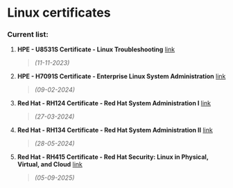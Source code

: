 # Linux certificates

### Current list:

1. **HPE - U8531S Certificate - Linux Troubleshooting** [link](<./U8531S Certificate - Linux Troubleshooting - Michał Walter.pdf>)
    >*(11-11-2023)*
2. **HPE - H7091S Certificate - Enterprise Linux System Administration** [link](<./H7091S Certificate - Enterprise Linux System Administration - Michał Walter.pdf>)
    >*(09-02-2024)*
3. **Red Hat - RH124 Certificate - Red Hat System Administration I** [link](<./RH124 Certificate - Red Hat System Administration I - Michał Walter.pdf>)
    >*(27-03-2024)*
4. **Red Hat - RH134 Certificate - Red Hat System Administration II** [link](<./RH134 Certificate - Red Hat System Administration II - Michał Walter.pdf>)
    >*(28-05-2024)*
5. **Red Hat - RH415 Certificate - Red Hat Security: Linux in Physical, Virtual, and Cloud** [link](<./RH415 Certificate - Red Hat Security - Linux in Physical Virtual and Cloud - Michał Walter.pdf>)
    >*(05-09-2025)*